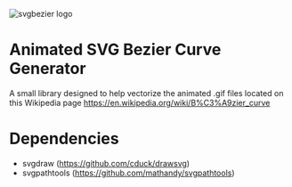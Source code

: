 ![svgbezier logo](https://raw.githubusercontent.com/michaeljaneway/Wiki-Anims/61c841a55d6542331160910dc59715022f910bb4/assets/B%C3%A9zier%205%20big.svg?token=GHSAT0AAAAAACDHTOZV4HPYCKBVRZMDPVOYZD6A7JA)

# Animated SVG Bezier Curve Generator

A small library designed to help vectorize the animated .gif files located on this Wikipedia page
https://en.wikipedia.org/wiki/B%C3%A9zier_curve 

# Dependencies
- svgdraw (https://github.com/cduck/drawsvg)
- svgpathtools (https://github.com/mathandy/svgpathtools)
